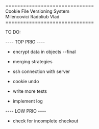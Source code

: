 ==============================</br>
Cookie File Versioning System</br>
  Milencovici Radoliub Vlad</br>
==============================</br>

TO DO:

---- TOP PRIO ----
 
- encrypt data in objects --final

- merging strategies

- ssh connection with server

- cookie undo

- write more tests

- implement log

---- LOW PRIO ----
- check for incomplete checkout

